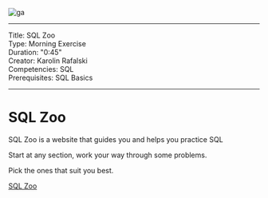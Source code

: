 ![ga](../../../ga_cog.png)

---
Title: SQL Zoo<br>
Type: Morning Exercise <br>
Duration: "0:45"<br>
Creator: Karolin Rafalski<br>
Competencies: SQL<br>
Prerequisites: SQL Basics<br>

---

# SQL Zoo

SQL Zoo is a website that guides you and helps you practice SQL

Start at any section, work your way through some problems.

Pick the ones that suit you best.

[SQL Zoo](https://sqlzoo.net/wiki/SQL_Tutorial)
